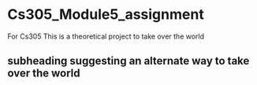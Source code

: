 # Cs305_Module5_assignment
For Cs305
This is a theoretical project to take over the world
## subheading suggesting an alternate way to take over the world
